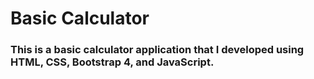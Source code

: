 # Basic Calculator

### This is a basic calculator application that I developed  using **HTML**, **CSS**, **Bootstrap 4**, and **JavaScript**.